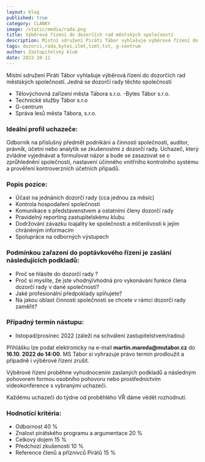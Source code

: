 ```yaml
---
layout: blog
published: true
category: CLANKY
image: /static/media/rada.png
title: Výběrová řízení do dozorčích rad městských společností
description: Místní sdružení Piráti Tábor vyhlašuje výběrové řízení do dozorčích rad městských společností
tags: dozorci,rada,bytes,slmt,tzmt,tst, g-centrum
author: Zastupitelský klub
date: 2022-10-11
---
```


Místní sdružení Piráti Tábor vyhlašuje výběrová řízení do dozorčích rad městských společností.  Jedná se dozorčí rady těchto společností

- Tělovýchovná zařízení města Tábora s.r.o.
 -Bytes Tábor s.r.o.
- Technické služby Tábor s.r.o
- G-centrum
- Správa lesů města Tábora, s.r.o.


### Ideální profil uchazeče:
Odborník na příslušný předmět podnikání a činnosti společnosti, auditor, právník, účetní nebo analytik se zkušenostmi z dozorčí rady. Uchazeč, který zvládne vyjednávat a formulovat názor a bude se zasazovat se o zprůhlednění společnosti, nastavení účinného vnitřního kontrolního systému a prověření kontroverzních účetních případů.

### Popis pozice:
- Účast na jednáních dozorčí rady (cca jednou za měsíc)
- Kontrola hospodaření společnosti
- Komunikace s představenstvem a ostatními členy dozorčí rady
- Pravidelný reporting zastupitelskému klubu
- Dodržování závazku loajality ke společnosti a mlčenlivosti k jejím chráněným informacím
- Spolupráce na odborných výstupech

### Podmínkou zařazení do poptávkového řízení je zaslání následujících podkladů:
- Proč se hlásíte do dozorčí rady ?
- Proč si myslíte, že jste vhodný/vhodná pro vykonávání funkce člena dozorčí rady v dané společnosti?
- Jaké profesionální předpoklady splňujete?
- Na jakou oblast činnosti společnosti se chcete v rámci dozorčí rady zaměřit?

### Případný termín nástupu:
- listopad/prosinec 2022 (záleží na schválení zastupitelstvem/radou)

Přihlášku lze podat elektronicky na e-mail __martin.mareda@mutabor.cz__ do __16.10. 2022 do 14:00__. MS Tábor si vyhrazuje právo termín prodloužit a případně i výběrové řízení zrušit.

Výběrové řízení proběhne vyhodnocením zaslaných podkladů a následným pohovorem formou osobního pohovoru nebo prostřednictvím videokonference s vybranými uchazeči.

Každému uchazeči do týdne od proběhlého VŘ dáme vědět rozhodnutí.

### Hodnotící kritéria:
- Odbornost 40 %
- Znalost pirátského programu a argumentace 20 %
- Celkový dojem 15 %
- Předchozí zkušenosti 10 %
- Reference členů a příznivců Pirátů 15 %

